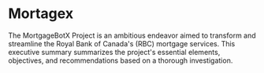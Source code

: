# Mortagex
The MortgageBotX Project is an ambitious endeavor aimed to transform and streamline the Royal Bank of Canada's (RBC) mortgage services. This executive summary summarizes the project's essential elements, objectives, and recommendations based on a thorough investigation.
